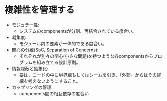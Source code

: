 # 複雑性を管理する

- モジュラー性:
  - システムのcomponentsが分割、再結合されている度合い。
- 凝集度:
  - モジュール内の要素が一体的である度合い。
- 関心の分離(SoC, Separation of Concerns):
  - それぞれが別々の関心(小さな問題)を持つような各componentsからプログラムを組み立てる設計原則。
- 情報隠蔽と抽象化:
  - 要は、コードの中に境界線もしくはシームを引き、「外部」からはその詳細を考えないようにすること。
- カップリングの管理:
  - components間の相互依存の度合い
